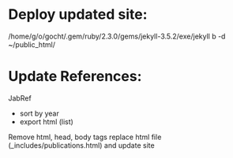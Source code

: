 # Deploy updated site:

  /home/g/o/gocht/.gem/ruby/2.3.0/gems/jekyll-3.5.2/exe/jekyll b -d ~/public_html/

# Update References:

JabRef
 * sort by year
 * export html (list)

Remove html, head, body tags
replace html file (_includes/publications.html) and update site
